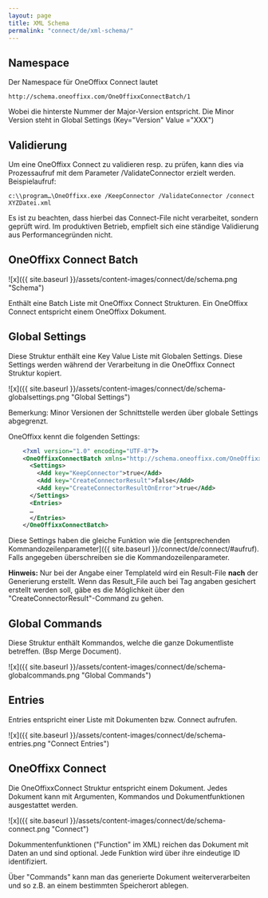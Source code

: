 ```yaml
---
layout: page
title: XML Schema
permalink: "connect/de/xml-schema/"
---
```


## Namespace

Der Namespace für OneOffixx Connect lautet 

    http://schema.oneoffixx.com/OneOffixxConnectBatch/1

Wobei die hinterste Nummer der Major-Version entspricht. Die Minor Version steht in Global Settings (Key="Version" Value ="XXX")

## Validierung

Um eine OneOffixx Connect zu validieren resp. zu prüfen, kann dies via Prozessaufruf mit dem Parameter /ValidateConnector erzielt werden.
Beispielaufruf:

    c:\\program…\OneOffixx.exe /KeepConnector /ValidateConnector /connect XYZDatei.xml

Es ist zu beachten, dass hierbei das Connect-File nicht verarbeitet, sondern geprüft wird. Im produktiven Betrieb, empfielt sich eine ständige Validierung aus Performancegründen nicht.

## OneOffixx Connect Batch

![x]({{ site.baseurl }}/assets/content-images/connect/de/schema.png "Schema")

Enthält eine Batch Liste mit OneOffixx Connect Strukturen. Ein OneOffixx Connect entspricht einem OneOffixx Dokument.

## Global Settings

Diese Struktur enthält eine Key Value Liste mit Globalen Settings. Diese Settings werden während der Verarbeitung in die OneOffixx Connect Struktur kopiert.

![x]({{ site.baseurl }}/assets/content-images/connect/de/schema-globalsettings.png "Global Settings")

Bemerkung: Minor Versionen der Schnittstelle werden über globale Settings abgegrenzt. 

OneOffixx kennt die folgenden Settings:

```xml
    <?xml version="1.0" encoding="UTF-8"?>
    <OneOffixxConnectBatch xmlns="http://schema.oneoffixx.com/OneOffixxConnectBatch/1" xmlns:xsi="http://www.w3.org/2001/XMLSchema-instance">
      <Settings>
        <Add key="KeepConnector">true</Add>
        <Add key="CreateConnectorResult">false</Add>
        <Add key="CreateConnectorResultOnError">true</Add>
      </Settings>
      <Entries>
      …
      </Entries>
    </OneOffixxConnectBatch>
```

Diese Settings haben die gleiche Funktion wie die [entsprechenden Kommandozeilenparameter]({{ site.baseurl }}/connect/de/connect/#aufruf). Falls angegeben überschreiben sie die Kommandozeilenparameter.

__Hinweis:__ Nur bei der Angabe einer TemplateId wird ein Result-File __nach__ der Generierung erstellt. Wenn das Result_File auch bei Tag angaben gesichert erstellt werden soll, gäbe es die Möglichkeit über den "CreateConnectorResult"-Command zu gehen.

## Global Commands

Diese Struktur enthält Kommandos, welche die ganze Dokumentliste betreffen. (Bsp Merge Document). 

![x]({{ site.baseurl }}/assets/content-images/connect/de/schema-globalcommands.png "Global Commands")

## Entries

Entries entspricht einer Liste mit Dokumenten bzw. Connect aufrufen.

![x]({{ site.baseurl }}/assets/content-images/connect/de/schema-entries.png "Connect Entries")

## OneOffixx Connect

Die OneOffixxConnect Struktur entspricht einem Dokument. Jedes Dokument kann mit Argumenten, Kommandos und Dokumentfunktionen ausgestattet werden. 

![x]({{ site.baseurl }}/assets/content-images/connect/de/schema-connect.png "Connect")

Dokummentenfunktionen ("Function" im XML) reichen das Dokument mit Daten an und sind optional. Jede Funktion wird über ihre eindeutige ID identifiziert.
 
Über "Commands" kann man das generierte Dokument weiterverarbeiten und so z.B. an einem bestimmten Speicherort ablegen.
